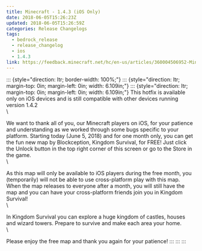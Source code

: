 ```yaml
---
title: Minecraft - 1.4.3 (iOS Only)
date: 2018-06-05T15:26:23Z
updated: 2018-06-05T15:26:59Z
categories: Release Changelogs
tags:
  - bedrock_release
  - release_changelog
  - ios
  - 1.4.3
link: https://feedback.minecraft.net/hc/en-us/articles/360004506952-Minecraft-1-4-3-iOS-Only-
---
```


::: {style="direction: ltr; border-width: 100%;"}
::: {style="direction: ltr; margin-top: 0in; margin-left: 0in; width: 6.109in;"}
::: {style="direction: ltr; margin-top: 0in; margin-left: 0in; width: 6.109in;"}
This hotfix is available only on iOS devices and is still compatible with other devices running version 1.4.2\
\

We want to thank all of you, our Minecraft players on iOS, for your patience and understanding as we worked through some bugs specific to your platform. Starting today (June 5, 2018) and for one month only, you can get the fun new map by Blockception, Kingdom Survival, for FREE! Just click the Unlock button in the top right corner of this screen or go to the Store in the game.\
\

As this map will only be available to iOS players during the free month, you (temporarily) will not be able to use cross-platform play with this map. When the map releases to everyone after a month, you will still have the map and you can have your cross-platform friends join you in Kingdom Survival!\
\

In Kingdom Survival you can explore a huge kingdom of castles, houses and wizard towers. Prepare to survive and make each area your home.\
\

Please enjoy the free map and thank you again for your patience!
:::
:::
:::
